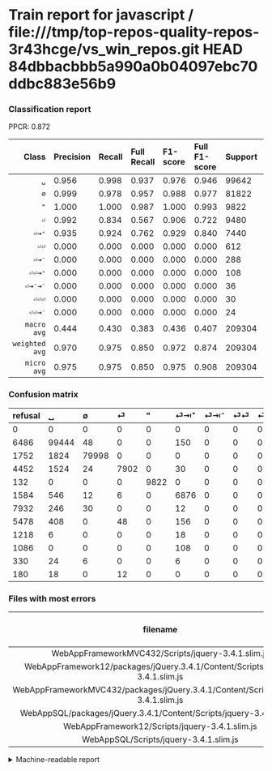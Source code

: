 # Train report for javascript / file:///tmp/top-repos-quality-repos-3r43hcge/vs_win_repos.git HEAD 84dbbacbbb5a990a0b04097ebc70ddbc883e56b9

### Classification report

PPCR: 0.872

| Class | Precision | Recall | Full Recall | F1-score | Full F1-score | Support | Full Support | PPCR |
|------:|:----------|:-------|:------------|:---------|:---------|:--------|:-------------|:-----|
| `␣` | 0.956| 0.998| 0.937| 0.976| 0.946| 99642| 106128| 0.939 |
| `∅` | 0.999| 0.978| 0.957| 0.988| 0.977| 81822| 83574| 0.979 |
| `"` | 1.000| 1.000| 0.987| 1.000| 0.993| 9822| 9954| 0.987 |
| `⏎` | 0.992| 0.834| 0.567| 0.906| 0.722| 9480| 13932| 0.680 |
| `⏎⇥⁺` | 0.935| 0.924| 0.762| 0.929| 0.840| 7440| 9024| 0.824 |
| `⏎⏎` | 0.000| 0.000| 0.000| 0.000| 0.000| 612| 6090| 0.100 |
| `⏎⇥⁻` | 0.000| 0.000| 0.000| 0.000| 0.000| 288| 8220| 0.035 |
| `⏎⏎⇥⁺` | 0.000| 0.000| 0.000| 0.000| 0.000| 108| 1194| 0.090 |
| `⏎⇥⁻⇥⁻` | 0.000| 0.000| 0.000| 0.000| 0.000| 36| 366| 0.098 |
| `⏎⏎⏎` | 0.000| 0.000| 0.000| 0.000| 0.000| 30| 210| 0.143 |
| `⏎⏎⇥⁻` | 0.000| 0.000| 0.000| 0.000| 0.000| 24| 1242| 0.019 |
| `macro avg` | 0.444| 0.430| 0.383| 0.436| 0.407| 209304| 239934| 0.872 |
| `weighted avg` | 0.970| 0.975| 0.850| 0.972| 0.874| 209304| 239934| 0.872 |
| `micro avg` | 0.975| 0.975| 0.850| 0.975| 0.908| 209304| 239934| 0.872 |

### Confusion matrix

|refusal|  ␣| ∅| ⏎| "| ⏎⇥⁺| ⏎⇥⁻| ⏎⏎| ⏎⏎⇥⁻| ⏎⏎⇥⁺| ⏎⇥⁻⇥⁻| ⏎⏎⏎| 
|:---|:---|:---|:---|:---|:---|:---|:---|:---|:---|:---|:---|
|0 |0 |0 |0 |0 |0 |0 |0 |0 |0 |0 |0 |
|6486 |99444 |48 |0 |0 |150 |0 |0 |0 |0 |0 |0 |
|1752 |1824 |79998 |0 |0 |0 |0 |0 |0 |0 |0 |0 |
|4452 |1524 |24 |7902 |0 |30 |0 |0 |0 |0 |0 |0 |
|132 |0 |0 |0 |9822 |0 |0 |0 |0 |0 |0 |0 |
|1584 |546 |12 |6 |0 |6876 |0 |0 |0 |0 |0 |0 |
|7932 |246 |30 |0 |0 |12 |0 |0 |0 |0 |0 |0 |
|5478 |408 |0 |48 |0 |156 |0 |0 |0 |0 |0 |0 |
|1218 |6 |0 |0 |0 |18 |0 |0 |0 |0 |0 |0 |
|1086 |0 |0 |0 |0 |108 |0 |0 |0 |0 |0 |0 |
|330 |24 |6 |0 |0 |6 |0 |0 |0 |0 |0 |0 |
|180 |18 |0 |12 |0 |0 |0 |0 |0 |0 |0 |0 |

### Files with most errors

| filename | number of errors|
|:----:|:-----|
| WebAppFrameworkMVC432/Scripts/jquery-3.4.1.slim.js | 877 |
| WebAppFramework12/packages/jQuery.3.4.1/Content/Scripts/jquery-3.4.1.slim.js | 877 |
| WebAppFrameworkMVC432/packages/jQuery.3.4.1/Content/Scripts/jquery-3.4.1.slim.js | 877 |
| WebAppSQL/packages/jQuery.3.4.1/Content/Scripts/jquery-3.4.1.slim.js | 877 |
| WebAppFramework12/Scripts/jquery-3.4.1.slim.js | 877 |
| WebAppSQL/Scripts/jquery-3.4.1.slim.js | 877 |

<details>
    <summary>Machine-readable report</summary>
```json
{
  "cl_report": {"\"": {"f1-score": 1.0, "precision": 1.0, "recall": 1.0, "support": 9822}, "macro avg": {"f1-score": 0.43633422000865507, "precision": 0.44370826406483205, "recall": 0.4303144041173267, "support": 209304}, "micro avg": {"f1-score": 0.9748595344570576, "precision": 0.9748595344570576, "recall": 0.9748595344570576, "support": 209304}, "weighted avg": {"f1-score": 0.9720804830601322, "precision": 0.9704435914905603, "recall": 0.9748595344570576, "support": 209304}, "\u2205": {"f1-score": 0.9879955539088552, "precision": 0.998502209241369, "recall": 0.9777077069736746, "support": 81822}, "\u23ce": {"f1-score": 0.905777166437414, "precision": 0.9917168674698795, "recall": 0.8335443037974684, "support": 9480}, "\u23ce\u21e5\u207a": {"f1-score": 0.929440389294404, "precision": 0.9347471451876019, "recall": 0.9241935483870968, "support": 7440}, "\u23ce\u21e5\u207b": {"f1-score": 0.0, "precision": 0.0, "recall": 0.0, "support": 288}, "\u23ce\u21e5\u207b\u21e5\u207b": {"f1-score": 0.0, "precision": 0.0, "recall": 0.0, "support": 36}, "\u23ce\u23ce": {"f1-score": 0.0, "precision": 0.0, "recall": 0.0, "support": 612}, "\u23ce\u23ce\u21e5\u207a": {"f1-score": 0.0, "precision": 0.0, "recall": 0.0, "support": 108}, "\u23ce\u23ce\u21e5\u207b": {"f1-score": 0.0, "precision": 0.0, "recall": 0.0, "support": 24}, "\u23ce\u23ce\u23ce": {"f1-score": 0.0, "precision": 0.0, "recall": 0.0, "support": 30}, "\u2423": {"f1-score": 0.976463310454532, "precision": 0.9558246828143022, "recall": 0.9980128861323538, "support": 99642}},
  "cl_report_full": {"\"": {"f1-score": 0.9933252427184467, "precision": 1.0, "recall": 0.9867389993972272, "support": 9954}, "macro avg": {"f1-score": 0.4071162890408923, "precision": 0.44370826406483205, "recall": 0.3827383243842391, "support": 239934}, "micro avg": {"f1-score": 0.908391543012835, "precision": 0.9748595344570576, "recall": 0.8504088624371702, "support": 239934}, "weighted avg": {"f1-score": 0.8737262972653056, "precision": 0.9048085857303163, "recall": 0.8504088624371702, "support": 239934}, "\u2205": {"f1-score": 0.9774210101898688, "precision": 0.998502209241369, "recall": 0.9572115729772417, "support": 83574}, "\u23ce": {"f1-score": 0.7216438356164383, "precision": 0.9917168674698795, "recall": 0.5671834625322998, "support": 13932}, "\u23ce\u21e5\u207a": {"f1-score": 0.8395604395604396, "precision": 0.9347471451876019, "recall": 0.761968085106383, "support": 9024}, "\u23ce\u21e5\u207b": {"f1-score": 0.0, "precision": 0.0, "recall": 0.0, "support": 8220}, "\u23ce\u21e5\u207b\u21e5\u207b": {"f1-score": 0.0, "precision": 0.0, "recall": 0.0, "support": 366}, "\u23ce\u23ce": {"f1-score": 0.0, "precision": 0.0, "recall": 0.0, "support": 6090}, "\u23ce\u23ce\u21e5\u207a": {"f1-score": 0.0, "precision": 0.0, "recall": 0.0, "support": 1194}, "\u23ce\u23ce\u21e5\u207b": {"f1-score": 0.0, "precision": 0.0, "recall": 0.0, "support": 1242}, "\u23ce\u23ce\u23ce": {"f1-score": 0.0, "precision": 0.0, "recall": 0.0, "support": 210}, "\u2423": {"f1-score": 0.9463286513646225, "precision": 0.9558246828143022, "recall": 0.937019448213478, "support": 106128}},
  "ppcr": 0.8723398934707044
}
```
</details>
